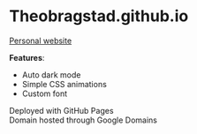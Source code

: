 # Theobragstad.github.io
[Personal website](theobragstad.com)

**Features**:
- Auto dark mode
- Simple CSS animations
- Custom font  

Deployed with GitHub Pages  
Domain hosted through Google Domains
